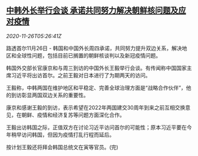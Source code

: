 <!--1606371793000-->
[中韩外长举行会谈 承诺共同努力解决朝鲜核问题及应对疫情](https://cn.reuters.com/article/china-kr-dip-kp-covid-1126-idCNKBS2860C9)
------

<div><i>2020-11-26T05:26:41Z</i></div><p>路透首尔11月26日 - 韩国和中国外长周四承诺，共同努力提升双边关系，解决地区和全球性问题，包括目前已搁置的朝鲜核谈判以及新冠疫情问题。</p><p>韩国外交部长官康京和与周三到访的中国外长王毅举行会谈。有传闻称中国国家主席习近平将出访首尔。之前王毅对日本进行了为期两天的访问。</p><p>王毅称，中韩两国在维护地区和平稳定、完善全球治理方面是“战略合作伙伴”，他的到访彰显两国双边关系的重要性。</p><p>康京和感谢王毅的到访，表示希望在2022年两国建交30周年到来之前互相交换意见，在朝鲜、疫情和经济复苏等问题方面深化合作。</p><p>王毅出访韩国之际，正值双方在讨论习近平访问首尔的可能性；原本习近平要在今年稍早访问韩国，但因为疫情打乱行程而延后。</p><p>按计划王毅还将拜会韩国总统文在寅等官员。(完)</p>
